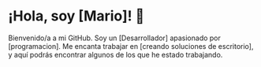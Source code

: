 # ¡Hola, soy [Mario]! 👋
Bienvenido/a a mi GitHub. Soy un [Desarrollador] apasionado por [programacion]. Me encanta trabajar en [creando soluciones de escritorio], y aquí podrás encontrar algunos de los que he estado trabajando.